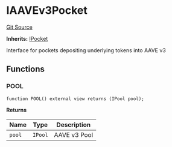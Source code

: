 # IAAVEv3Pocket
[Git Source](https://github.com/cryptexfinance/tcapv2.0/blob/34a621b9d7f953a62f8f826356dda361dde059e4/src/interface/pockets/IAAVEv3Pocket.sol)

**Inherits:**
[IPocket](/src/interface/pockets/IPocket.sol/interface.IPocket.md)

Interface for pockets depositing underlying tokens into AAVE v3


## Functions
### POOL


```solidity
function POOL() external view returns (IPool pool);
```
**Returns**

|Name|Type|Description|
|----|----|-----------|
|`pool`|`IPool`|AAVE v3 Pool|


